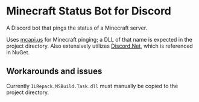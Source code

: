 # Minecraft Status Bot for Discord
A Discord bot that pings the status of a Minecraft server.

Uses [mcapi.us](http://mcapi.us/) for Minecraft pinging; a DLL of that name is expected in the project directory. Also extensively utilizes [Discord.Net](https://github.com/RogueException/Discord.Net/), which is referenced in NuGet.

## Workarounds and issues
Currently `ILRepack.MSBuild.Task.dll` must manually be copied to the project directory.
